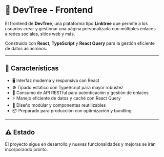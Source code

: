 # 🌳 DevTree - Frontend

El frontend de **DevTree**, una plataforma tipo **Linktree** que permite a los usuarios crear y gestionar una página personalizada con múltiples enlaces a redes sociales, sitios web y más.

Construido con **React**, **TypeScript** y **React Query** para la gestión eficiente de datos asíncronos.

---

## 🚀 Características

- 🖥️ Interfaz moderna y responsiva con React
- ⚙️ Tipado estático con TypeScript para mayor robustez
- 🔗 Consumo de API RESTful para autenticación y gestión de enlaces
- ⚡ Manejo eficiente de datos y caché con React Query
- 🎨 Diseño modular y componentes reutilizables
- 📦 Preparado para producción con optimización y bundling

---

## ⚠️ Estado

El proyecto sigue en desarrollo y nuevas funcionalidades y mejoras se irán incorporando pronto.
